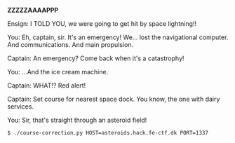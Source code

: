 **ZZZZZAAAAPPP**

Ensign: I TOLD YOU, we were going to get hit by space lightning!!

You: Eh, captain, sir. It's an emergency! We... lost the
navigational computer. And communications. And main propulsion.

Captain: An emergency? Come back when it's a catastrophy!

You: ...And the ice cream machine.

Captain: WHAT!? Red alert!

Captain: Set course for nearest space dock. You know, the one with dairy services.

You: Sir, that's straight through an asteroid field!

```
$ ./course-correction.py HOST=asteroids.hack.fe-ctf.dk PORT=1337
```